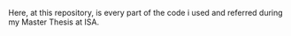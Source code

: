 Here, at this repository, is every part of the code i used and referred during my Master Thesis at ISA.
